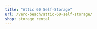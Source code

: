 ```yaml
---
title: "Attic 60 Self-Storage"
url: /vero-beach/attic-60-self-storage/
shop: storage rental
---
```

